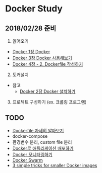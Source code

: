 # Docker Study

## 2018/02/28 준비

1. 읽어오기
* [Docker 1장 Docker](http://pyrasis.com/book/DockerForTheReallyImpatient/Chapter01)
* [Docker 3장 Docker 사용해보기](http://pyrasis.com/book/DockerForTheReallyImpatient/Chapter03)
* [Docker 4장 - 2. Dockerfile 작성하기](http://pyrasis.com/book/DockerForTheReallyImpatient/Chapter04/02)

2. 도커설치
* 참고
  * [Docker 2장 Docker 설치하기](http://pyrasis.com/book/DockerForTheReallyImpatient/Chapter02)

3. 프로젝트 구성하기 (ex. 크롤링 프로그램) 

## TODO
* [Dockerfile 자세히 알아보기](http://pyrasis.com/book/DockerForTheReallyImpatient/Chapter07)
* docker-compose
* 환경변수 분리, custom file 분리 
* [Docker로 애플리케이션 배포하기](http://pyrasis.com/book/DockerForTheReallyImpatient/Chapter08)
* [Docker 모니터링하기](http://pyrasis.com/book/DockerForTheReallyImpatient/Chapter09)
* [Docker Swarm](https://subicura.com/2017/02/25/container-orchestration-with-docker-swarm.html)
* [3 simple tricks for smaller Docker images](https://learnk8s.io/blog/smaller-docker-images)
